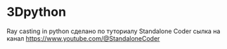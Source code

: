 # 3Dpython
Ray casting in python
сделано по туториалу Standalone Coder сылка на канал https://www.youtube.com/@StandaloneCoder
